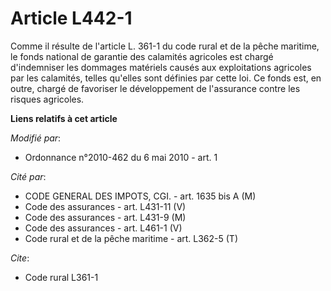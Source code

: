# Article L442-1

Comme il résulte de l'article L. 361-1 du code rural et de la pêche maritime, le fonds national de garantie des calamités
agricoles est chargé d'indemniser les dommages matériels causés aux exploitations agricoles par les calamités, telles
qu'elles sont définies par cette loi. Ce fonds est, en outre, chargé de favoriser le développement de l'assurance contre les
risques agricoles.

**Liens relatifs à cet article**

_Modifié par_:

  - Ordonnance n°2010-462 du 6 mai 2010 - art. 1

_Cité par_:

  - CODE GENERAL DES IMPOTS, CGI. - art. 1635 bis A (M)
  - Code des assurances - art. L431-11 (V)
  - Code des assurances - art. L431-9 (M)
  - Code des assurances - art. L461-1 (V)
  - Code rural et de la pêche maritime - art. L362-5 (T)

_Cite_:

  - Code rural L361-1
